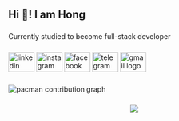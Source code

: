 <h2 align="left">Hi 👋! I am Hong</h2>

###

<p align="left">Currently studied to become full-stack developer</p>

###

<div align="left">
  <img src="https://raw.githubusercontent.com/maurodesouza/profile-readme-generator/master/src/assets/icons/social/linkedin/default.svg" width="52" height="40" alt="linkedin logo"  />
  <img src="https://raw.githubusercontent.com/maurodesouza/profile-readme-generator/master/src/assets/icons/social/instagram/default.svg" width="52" height="40" alt="instagram logo"  />
  <img src="https://raw.githubusercontent.com/maurodesouza/profile-readme-generator/master/src/assets/icons/social/facebook/default.svg" width="52" height="40" alt="facebook logo"  />
  <img src="https://raw.githubusercontent.com/maurodesouza/profile-readme-generator/master/src/assets/icons/social/telegram/default.svg" width="52" height="40" alt="telegram logo"  />
  <img src="https://raw.githubusercontent.com/maurodesouza/profile-readme-generator/master/src/assets/icons/social/gmail/default.svg" width="52" height="40" alt="gmail logo"  />
</div>

###

<picture>
  <source media="(prefers-color-scheme: dark)" srcset="https://raw.githubusercontent.com/ybunhong/ybunhong/output/pacman-contribution-graph-dark.svg">
  <source media="(prefers-color-scheme: light)" srcset="https://raw.githubusercontent.com/ybunhong/ybunhong/output/pacman-contribution-graph.svg">
  <img alt="pacman contribution graph" src="https://raw.githubusercontent.com/ybunhong/ybunhong/output/pacman-contribution-graph.svg">
</picture>

###

<div align="center">
  <img src="https://profile-counter.glitch.me/ybunhong/count.svg?"  />
</div>

###
